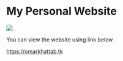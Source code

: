 # My Personal Website

![](assets/a1.gif)

You can view the website using link below

https://omarkhattab.tk



